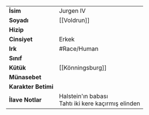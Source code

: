 |  |  |
  |---|---|
  | **İsim** | Jurgen IV|
  | **Soyadı** | [[Voldrun]]|
  | **Hizip** | |
  | **Cinsiyet** | Erkek|
  | **Irk** | #Race/Human|
  | **Sınıf** | |
  | **Kütük** | [[Könningsburg]]|
  | **Münasebet** | |
  | **Karakter Betimi** | |
  | **İlave Notlar** | Halstein'ın babası<br>Tahtı iki kere kaçırmış elinden|
  